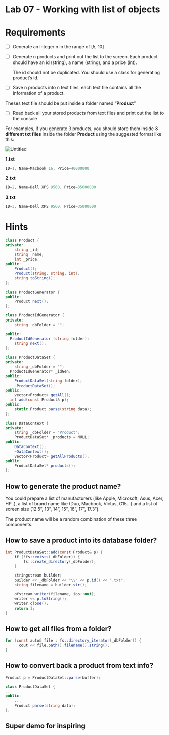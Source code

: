 # Lab 07 - Working with list of objects

# Requirements

- [ ]  Generate an integer n in the range of [5, 10]
- [ ]  Generate n products and print out the list to the screen. Each product should have an id (string), a name (string), and a price (int).
    
    The id should not be duplicated. You should use a class for generating product’s id. 
    
- [ ]  Save n products into n text files, each text file contains all the information of a product.

Theses text file should be put inside a folder named “**Product**”

- [ ]  Read back all your stored products from text files and print out the list to the console

For examples, if you generate 3 products, you should store them inside **3 different txt files** inside the folder **Product** using the suggested format like this:

![Untitled](https://s3-us-west-2.amazonaws.com/secure.notion-static.com/8c90f551-7c4c-4b22-b344-a38839a186ac/Untitled.png)

**1.txt**

```csharp
ID=1, Name=Macbook 16, Price=40000000
```

**2.txt**

```csharp
ID=2, Name=Dell XPS 9560, Price=35000000
```

**3.txt**

```csharp
ID=3, Name=Dell XPS 9560, Price=35000000
```

# Hints

```csharp
class Product {
private:
	string _id;
	string _name;
	int _price;
public:
	Product();
	Product(string, string, int);
	string toString();
};
```

```csharp
class ProductGenerator {
public:
	Product next();
};
```

```csharp
class ProductIdGenerator {
private:
	string _dbFolder = "";

public:
  ProductIdGenerator (string folder);
	string next();
};
```

```csharp
class ProductDataSet {
private:
	string _dbFolder = "";
  ProductIdGenerator* _idGen;
public:
	ProductDataSet(string folder);
	~ProductDataSet();
public:
	vector<Product> getAll();
  int add(const Product& p);
public:
	static Product parse(string data);
};
```

```csharp
class DataContext {
private:
	string _dbFolder = "Product";
	ProductDataSet* _products = NULL;
public:
	DataContext();
	~DataContext();
	vector<Product> getAllProducts();
public:
	ProductDataSet* products();
};
```

## How to generate the product name?

You could prepare a list of manufacturers (like Apple, Microsoft, Asus, Acer, HP..), a list of brand name like (Duo, Macbook, Victus, G15…) and a list of screen size (12.5”, 13”, 14”, 15”, 16”, 17”, 17.3”).

The product name will be a random combination of these three components.

## How to save a product into its database folder?

```csharp
int ProductDataSet::add(const Product& p) {
    if (!fs::exists(_dbFolder)) {
        fs::create_directory(_dbFolder);
    }

    stringstream builder;
    builder << _dbFolder << "\\" << p.id() << ".txt";
    string filename = builder.str();

    ofstream writer(filename, ios::out);
    writer << p.toString(); 
    writer.close();
    return 1;
}
```

## How to get all files from a folder?

```csharp
for (const auto& file : fs::directory_iterator(_dbFolder)) {
      cout << file.path().filename().string();
}
```

## How to convert back a product from text info?

```csharp
Product p = ProductDataSet::parse(buffer);
```

```csharp
class ProductDataSet {
...
public:
    ...
    Product parse(string data);
};
```

## Super demo for inspiring
